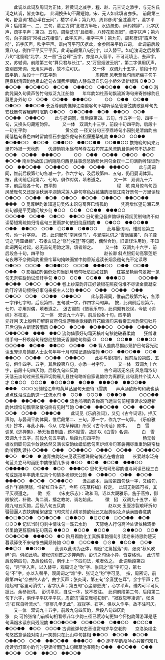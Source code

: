 <!-- { "loadSidebar": true } -->
   　　此调以此词及周词为正体，若黄词之减字，程、赵、元三词之添字，与无名氏词之转调，皆变体也。　此词换头句不藏短韵，宋、元人如此填者亦多。　前段第三句，舒亶词“楼台半在云间”，楼字平声；第九句，周邦彦词“全胜瀛海”，瀛字平声；后段第一、二、三句，葛立方词“北枝方半吐，水边疏影，绰约娉婷”，北字仄声，疏字平声；第四、五句，周紫芝词“且细看，八砖花影迟迟”，细字仄声；第六句，向子諲词“常被此花相恼”，此字仄声，相字平声；第九句，周邦彦词“笛声吹彻”，笛字仄声，吹字平声。谱内可平可仄据此，余参所采平韵五词。　此调前后段第八句，例作平平仄平平仄，此词前段第八句别字，以入替平。如毛滂词之后段第八句“北窗晚”北字，又一首“玉台畔”玉字，亦是以入替平，不可泛填上、去声字。又，苏轼词，前段第三句“算只君与长江”，又“万里烟波云帆”，第二字俱用仄声，查别首宋词，无用仄声者，故不注可仄。 
　　又一体　双调九十五字，前段十句四平韵，后段十一句五平韵　　　　　　　　　周邦彦
风老莺雏句雨肥梅子句午阴嘉树清圆韵地卑山近句衣润费炉烟韵人静鸟鸢自乐句小桥外读新绿溅
○●○○　●○○●　●○○●○○　●○○●　○●●○○　○●○○●●　●○●　○●○
溅韵凭阑久句黄芦苦竹句拟泛九江船韵　　年年韵如社燕句飘流瀚海句来寄修椽韵且莫思身外句
○　○○●　○○●●　●●●○○　　　○○　○●●　○○●●　○●○○　●●○○●
长近尊前韵憔悴江南倦客句不堪听读急管繁弦韵歌筵畔句先安枕簟句容我醉时眠韵
○●○○　○●○○●●　●○●　●●○○　○○●　○○●●　○●●○○
   　　此与晏词同，惟后段第四、五句，作五字一句、四字一句，又换头句藏短韵异。 
　　又一体　双调九十三字，前段十句四平韵，后段十一句五平韵　　　　　　　　　黄公度
一径叉分句三亭鼎峙句小园别是清幽韵曲阑低槛句春色四时留韵怪石参差卧虎句长松偃蹇拏虬韵
●●○○　○○●●　●○●●○○　●○○●　○●●○○　●●○○●●　○○●●○○
携筇晚句风来万里句冷撼一天秋韵　　优游韵销永昼句琴尊左右句宾主风流韵且偷闲句不妨身在
○○●　○○●●　●●●○○　　　○○　○●●　○○●●　○●○○　●○○　●○○●
南州韵故国归帆隐隐句西昆往事悠悠韵都休问句金钗十二句满酌听轻讴韵
○○　●●○○●●　○○●●○○　○○●　○○●●　●●●○○
   　　此与周词同，惟前后段第七句各减一字，作六字句，及后段第四、五句，仍用晏词体异。　按，此词前后段第六、七句，俱作对偶，填者遵之。 
　　又一体　双调九十六字，前后段各十句，四平韵　　　　　　　　　　　　　　程　垓
南月惊乌句西风破雁句又还是读秋满平湖韵采莲人静句寒色战菰蒲韵旧信江南好景句一万里读轻
○●○○　○○●●　●○●　○●○○　●○○●　○●●○○　●●○○●●　●●●　○
觅蓴鲈韵谁知道句吴侬未识句蜀客已情孤韵　　　凭高增怅望句湘云尽处句都是平芜韵问故乡何
●○○　○○●　○○●●　●●●○○　　　　○○○●●　○○●●　○●○○　●●○○
日句重见吾庐韵纵有荷纫芰制句终不似读菊短篱疏韵归情远句三更雨梦句依旧绕庭梧韵
●　○●○○　●●○○●●　○●●　●●○○　○○●　◎○●●　○●●○○
   　　此与晏词同，惟前段第三句，添一衬字异。　按，此词起句“南月惊乌”，与晁端礼词之“雪满貂裘”、向子諲词之“月窟蟠根”、石孝友词之“修竹挼蓝”等句同，偶然合韵，旧谱误注用韵，不知此词两句对起，必无首句用韵之理，填者辨之。 
　　又一体　双调九十六字，前后段各十句，四平韵　　　　　　　　　　　　　　赵长卿
斜点银釭句高擎莲炬句夜寒不奈微风韵重重帘幕句掩映画堂中韵香渐远读长烟袅穟句光不定读寒
○●○○　○○○●　●○●●○○　○○○●　●●●○○　○●●　○○●●　○●●　○
影摇红韵偏奇处句当庭月暗句吐焰亘如虹韵　　红裳呈艳丽句翠娥一见句无奈狂踨韵试烦纤手句
●○○　○○●　○○●●　●●●○○　　　○○○●●　●○●●　○●○○　●○○●
卷上纱笼韵开正好读银花照夜句堆不尽读金粟凝空韵叮咛语句频将好事句来报主人公韵
●●○○　○●●　○○●●　○●●　○●○○　○○●　○○●●　○●●○○
   　　此与晏词同，惟前后段第六句，各添一字作七字句，后段第四、五句减一字，作四字两句异。　按，此词前后段第六、七句，亦用对偶，填者遵之。　汲古阁刻《惜香乐府》，此词颇有脱误，今依《词纬》本校定。 
　　又一体　双调九十六字，前后段各十句，四平韵　　　　　　　　　　　　　　元好问
天上殷韩句解羁官府句烂游舞榭歌楼韵开花酿酒句来看帝王州韵常见牡丹开后句独占断读穀雨风
○●○○　●○○●　●○●●○○　○○●●　○●●○○　○●●○○●　●●●　●●○
流韵仙家好句霜天槁叶句秾艳破春柔韵　　狂僧谁借手句一杯唤起句绿怨红愁韵天香国艳句梅菊
○　○○●　○○●●　○●●○○　　　○○○●●　●○●●　●●○○　○○●●　○●
背人羞韵尽揭纱笼护日句容光动读玉斝琼舟韵都人士女句年年十月句常记遇仙楼韵
●○○　●●○○●●　○○●　●●○○　○○●●　○○●●　○●●○○
   　　此亦与晏词同，惟前后段第四、五句，俱作四字、五字，其后段第八句，亦添一衬字异。 
　　又一体　双调九十六字，前段十句四仄韵，后段九句四仄韵　　　　　　古今词话无名氏
风急霜浓句天低云淡句过来孤雁声切韵雁儿且住句略听自家说韵你为离群到此句我共个读人人才
○●○○　○○○●　●○○●○●　●○●●　●●●○●　●●○○●●　●●●　○○○
别韵松江岸句黄芦丛里句天更待飞雪韵　　声声肠欲断句和我也读点点珠泪成血韵这一江流水句
●　○○●　○○○●　○●●○●　　　○○○●●　○●●　●●○●○●　●●○○●
流也呜咽韵告你高飞远举句前程事读永没磨折韵休烦恼句飘零聚散句终有见时节韵
○●○●　●●○○●●　○○●　●○○●　○○●　○○●●　○●●○●
   　　此词见《乐府雅词》，又见《古今词话》，押仄声韵，与晏词平韵体同，惟后段第二、三句，添一字，作九字一句异。　《乐府雅词》抄本，与此小异，今从《花草粹编》所采《古今词话》原本。 
　
白　雪　　调见《逃禅集》，杨无咎自制曲，题本赋雪，故即以《白雪》名调。
　　白　雪　双调九十五字，前段九句五平韵，后段九句四平韵　　　　　　　　　　杨无咎
檐收雨脚句云乍敛读依然又满长空韵纹蜡焰低句熏炉烬冷句寒衾拥尽重重韵隔帘栊韵听撩乱读扑
○○●●　○●●　○○●●○○　○●●○　○○●●　○○●●○○　●○○　●○●　●
漉青虫韵晓来见读玉楼珠殿句恍若在蟾宫韵　　长爱越水泛舟句蓝关立马句画图中韵怅望几多诗
●○○　●○●　●○○●　●●●○○　　　○●●●●○　○○●●　●○○　●●●○○
思句无句可形容韵谁与问读已经三白句或是报年丰韵未应真个句情多老却天公韵
●　○●●○○　○●●　●○○●　●●●○○　●○○●　○○●●○○
   　　汲古阁本，后段第四句缺一字，又结句，或作“扫除阴翳，惟祈红日生东”，今照《花草粹编》校定。　此词无别首可校，其平仄须遵之。 
　
徵　招　　《宋史乐志》：政和间，诏以大晟雅乐，施于燕飨，御殿按试，补徵、角二调，播之教坊。调名始此。
　　徵　招　双调九十五字，前段九句五仄韵，后段八句五仄韵　　　　　　　　　　赵以夫
玉壶冻裂琅玕折句骎骎逼人衣袂韵暖絮涨空飞句失前山横翠韵欲低还又起韵似妆点读满园春意韵
●○◎●○○●　○○●○○●　◎●●○○　●⊙○○●　◎○○●●　●○●　◎○○●
记忆当时句剡中情味句一溪云水韵　　天际绝人行句高吟处读依稀灞桥邻里韵更翦翦梅花句落云
●●○○　●○○●　●○○●　　　⊙●●○○　○○●　○○●○○●　●●●○○　●○
阶月砌韵化工真解事韵强勾引读老来诗思韵楚天暮读驿使不来句怅曲阑频倚韵
○◎●　◎○○●●　◎⊙●　●○○●　◎○●　●●◎○　●●○○●
   　　此调以此词为正体，周密“江篱摇落”词、张炎“秋风吹碎”词，俱如此填。若张词别首之少押两韵，彭词之句读小异，皆变格也。　此词前后段第四句，及后段结句，例作上一下四句法，填者依之。　此词后段第四句，“月”字入声，以入替平，观周词之“吹”字、张词之“空”字可见，第七句“不”字，亦以入替平，观周词之“难”字、张词之“纷”字可见。　按，周密词，前段第四句“奈曲终人杳”，曲字仄声；张炎词，第五句“余音犹在耳”，余字平声；后段起句“客里可消忧”，客字仄声；第五句“心尘聊更洗”，心字平声。谱内可平可仄据此，余参张词。　彭词平仄，自成一体，故不校注。　此词前段第二句、后段第二句下六字，俱作平平仄平平仄，周密词“霜空雁程初到”、“寂寂怨琴凄调”，张炎词“石床自听流水”、“寥寥几年无此”，寂寂字、石字，俱以入作平，故不注可仄。 
　　又一体　双调九十五字，前段九句四仄韵，后段八句四仄韵　　　　　　　　　　张　炎
可怜张绪门前柳句相看顿非年少韵三径已荒凉句更如今怀抱韵薄游浑是感句满烟水读东风残照韵
●○○●○○●　○○●○○●　○●●○○　●○○○●　●○○●●　●○○　○○○●
古调谁弹句古音谁赏句岁华空老韵　　京洛染缁尘句悠然意读独对南山一笑韵只在此山中句甚相
●●○○　●○○●　●○○●　　　○●●○○　○○●　●●○○●●　●●●○○　●○
逢不早韵瘦吟心共苦句知几度读剪灯窗小韵何时更读听雨巴山句赋草池春晓韵
○●●　●○○●●　○●●　●○○●　○○●　●●○○　●●○○●
